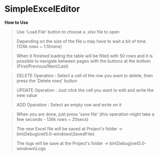 # SimpleExcelEditor

**How to Use** 
 > Use 'Load File' button to choose a .xlsx file to open
 >
 > Depending on the size of the file u may have to wait a bit of time. (126k rows ~ 1.10mins)
 >
 > When it finished loading the table will be filled with 50 rows and it is possible to navigate between pages with the buttons at the bottom (First/Previous/Next/Last)


 > DELETE Operation : Select a cell of the row you want to delete, then press the 'Delete rows' button 
 >
 > UPDATE Operation : Just click the cell you want to edit and write the new value
 >
 > ADD    Operation : Select an empty row and write on it 


  > When you are done, just press 'save file' (this operation might take a few seconds - 126k rows ~ 20secs) 
  >
  > The new Excel file will be saved at Project's folder -> bin\Debug\net5.0-windows\SavedFiles
  >
  > The logs will be save at the Project's folder -> bin\Debug\net5.0-windows\Logs
